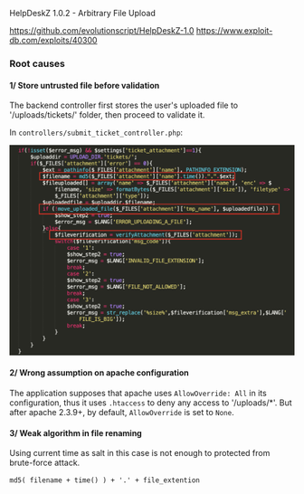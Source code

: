 HelpDeskZ 1.0.2 - Arbitrary File Upload

https://github.com/evolutionscript/HelpDeskZ-1.0
https://www.exploit-db.com/exploits/40300

### Root causes

#### 1/ Store untrusted file before validation

The backend controller first stores the user's uploaded file to '/uploads/tickets/' folder, then proceed to validate it.

In `controllers/submit_ticket_controller.php`:

![Cause 1](cause1.png)


#### 2/ Wrong assumption on apache configuration

The application supposes that apache uses `AllowOverride: All` in its configuration, thus it uses `.htaccess` to deny any access to '/uploads/*'. But after apache 2.3.9+, by default, `AllowOverride` is set to `None`.


#### 3/ Weak algorithm in file renaming

Using current time as salt in this case is not enough to protected from brute-force attack.

```
md5( filename + time() ) + '.' + file_extention
```

